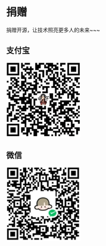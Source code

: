 # 捐赠

捐赠开源，让技术照亮更多人的未来~~~

## 支付宝

<img src="https://raw.githubusercontent.com/ShanYi-Hui/images/main/alipay.png" style="width: 200px;" />

## 微信

<img src="https://raw.githubusercontent.com/ShanYi-Hui/images/main/weixinpay.png"  style="width: 200px;"/>